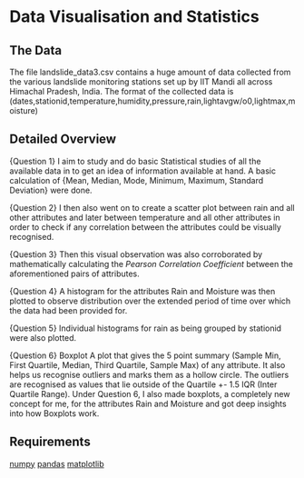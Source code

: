 # Data Visualisation and Statistics


## The Data

The file landslide_data3.csv contains a huge amount of data collected from the various landslide monitoring stations set up 
by IIT Mandi all across Himachal Pradesh, India. 
The format of the collected data is 
(dates,stationid,temperature,humidity,pressure,rain,lightavgw/o0,lightmax,moisture)


## Detailed Overview

{Question 1} I aim to study and do basic Statistical studies of all the available data in to get an idea of information 
available at hand. A basic calculation of {Mean, Median, Mode, Minimum, Maximum, Standard Deviation} were done.

{Question 2} I then also went on to create a scatter plot between rain and all other attributes and later between 
temperature and all other attributes in order to check if any correlation between the attributes could be visually recognised.

{Question 3} Then this visual observation was also corroborated by mathematically calculating the *Pearson Correlation 
Coefficient* between the aforementioned pairs of attributes.

{Question 4} A histogram for the attributes Rain and Moisture was then plotted to observe distribution over the extended period
of time over which the data had been provided for.

{Question 5} Individual histograms for rain as being grouped by stationid were also plotted.

{Question 6} Boxplot
A plot that gives the 5 point summary (Sample Min, First Quartile, Median, Third Quartile, Sample Max) of any attribute. It also
helps us recognise outliers and marks them as a hollow circle. The outliers are recognised as values that lie outside of the 
Quartile +- 1.5 IQR (Inter Quartile Range).
Under Question 6, I also made boxplots, a completely new concept for me, for the attributes Rain and Moisture and got deep
insights into how Boxplots work.


## Requirements

[numpy](https://numpy.org/)
[pandas](https://pandas.pydata.org/)
[matplotlib](https://matplotlib.org/)